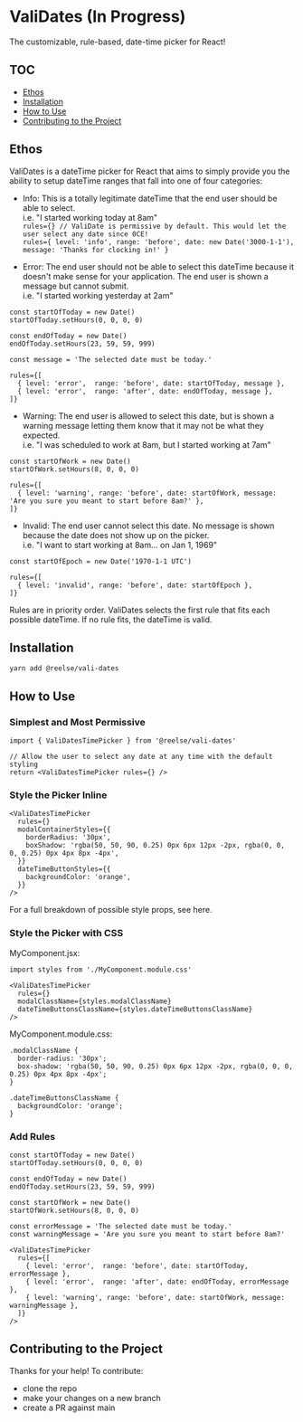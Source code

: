 # ValiDates (In Progress)
The customizable, rule-based, date-time picker for React!

## TOC
- [Ethos](#ethos)
- [Installation](#installation)
- [How to Use](#how-to-use)
- [Contributing to the Project](#contributing-to-the-project)

<a name="ethos"></a>
## Ethos

ValiDates is a dateTime picker for React that aims to simply provide you the ability to setup dateTime ranges that fall into one of four categories:

- Info: This is a totally legitimate dateTime that the end user should be able to select.\
i.e. "I started working today at 8am"\
`rules={} // ValiDate is permissive by default. This would let the user select any date since 0CE!`\
`rules={ level: 'info', range: 'before', date: new Date('3000-1-1'), message: 'Thanks for clocking in!' }`

- Error: The end user should not be able to select this dateTime because it doesn't make sense for your application. The end user is shown a message but cannot submit.\
i.e. "I started working yesterday at 2am"
```
const startOfToday = new Date()
startOfToday.setHours(0, 0, 0, 0)

const endOfToday = new Date()
endOfToday.setHours(23, 59, 59, 999)

const message = 'The selected date must be today.'

rules={[
  { level: 'error',  range: 'before', date: startOfToday, message },
  { level: 'error',  range: 'after', date: endOfToday, message },
]}
```

- Warning: The end user is allowed to select this date, but is shown a warning message letting them know that it may not be what they expected.\
i.e. "I was scheduled to work at 8am, but I started working at 7am"
```
const startOfWork = new Date()
startOfWork.setHours(8, 0, 0, 0)

rules={[
  { level: 'warning', range: 'before', date: startOfWork, message: 'Are you sure you meant to start before 8am?' },
]}
```

- Invalid: The end user cannot select this date. No message is shown because the date does not show up on the picker.\
i.e. "I want to start working at 8am... on Jan 1, 1969"
```
const startOfEpoch = new Date('1970-1-1 UTC')

rules={[
  { level: 'invalid', range: 'before', date: startOfEpoch },
]}
```

Rules are in priority order. ValiDates selects the first rule that fits each possible dateTime. If no rule fits, the dateTime is valid.

<a name="installation"></a>
## Installation
`yarn add @reelse/vali-dates`

<a name="how-to-use"></a>
## How to Use

### Simplest and Most Permissive

```
import { ValiDatesTimePicker } from '@reelse/vali-dates'

// Allow the user to select any date at any time with the default styling
return <ValiDatesTimePicker rules={} />
```


### Style the Picker Inline

```
<ValiDatesTimePicker
  rules={}
  modalContainerStyles={{
    borderRadius: '30px',
    boxShadow: 'rgba(50, 50, 90, 0.25) 0px 6px 12px -2px, rgba(0, 0, 0, 0.25) 0px 4px 8px -4px',
  }}
  dateTimeButtonStyles={{
    backgroundColor: 'orange',
  }}
/>
```

For a full breakdown of possible style props, see here.


### Style the Picker with CSS

MyComponent.jsx:
```
import styles from './MyComponent.module.css'

<ValiDatesTimePicker
  rules={}
  modalClassName={styles.modalClassName}
  dateTimeButtonsClassName={styles.dateTimeButtonsClassName}
/>
```

MyComponent.module.css:
```
.modalClassName {
  border-radius: '30px';
  box-shadow: 'rgba(50, 50, 90, 0.25) 0px 6px 12px -2px, rgba(0, 0, 0, 0.25) 0px 4px 8px -4px';
}

.dateTimeButtonsClassName {
  backgroundColor: 'orange';
}
```

### Add Rules
```
const startOfToday = new Date()
startOfToday.setHours(0, 0, 0, 0)

const endOfToday = new Date()
endOfToday.setHours(23, 59, 59, 999)

const startOfWork = new Date()
startOfWork.setHours(8, 0, 0, 0)

const errorMessage = 'The selected date must be today.'
const warningMessage = 'Are you sure you meant to start before 8am?'

<ValiDatesTimePicker
  rules={[
    { level: 'error',  range: 'before', date: startOfToday, errorMessage },
    { level: 'error',  range: 'after', date: endOfToday, errorMessage },
    { level: 'warning', range: 'before', date: startOfWork, message: warningMessage },
  ]}
/>
```

<a name="contributing-to-the-project"></a>
## Contributing to the Project

Thanks for your help! To contribute:
- clone the repo
- make your changes on a new branch
- create a PR against main
